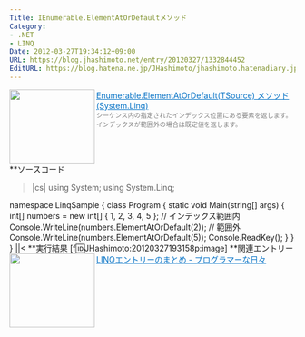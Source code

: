 ```yaml
---
Title: IEnumerable.ElementAtOrDefaultメソッド
Category:
- .NET
- LINQ
Date: 2012-03-27T19:34:12+09:00
URL: https://blog.jhashimoto.net/entry/20120327/1332844452
EditURL: https://blog.hatena.ne.jp/JHashimoto/jhashimoto.hatenadiary.jp/atom/entry/12921228815717256562
---
```


<a href="http://msdn.microsoft.com/ja-jp/library/bb494386.aspx" target="_blank"><img class="alignleft" align="left" border="0" src="http://capture.heartrails.com/150x130/shadow?http://msdn.microsoft.com/ja-jp/library/bb494386.aspx" alt="" width="150" height="130" /></a><a style="color:#0070C5;" href="http://msdn.microsoft.com/ja-jp/library/bb494386.aspx" target="_blank">Enumerable.ElementAtOrDefault(TSource) メソッド (System.Linq)</a><a href="http://b.hatena.ne.jp/entry/http://msdn.microsoft.com/ja-jp/library/bb494386.aspx" target="_blank"><img border="0" src="http://b.hatena.ne.jp/entry/image/http://msdn.microsoft.com/ja-jp/library/bb494386.aspx" alt="" /></a><br><span style="color: #808080;font-size: 80%;">シーケンス内の指定されたインデックス位置にある要素を返します。インデックスが範囲外の場合は既定値を返します。</span><br style="clear:both;" />
**ソースコード
>|cs|
using System;
using System.Linq;

namespace LinqSample {
    class Program {
        static void Main(string[] args) {
            int[] numbers = new int[] { 1, 2, 3, 4, 5 };
            // インデックス範囲内
            Console.WriteLine(numbers.ElementAtOrDefault(2));
            // 範囲外
            Console.WriteLine(numbers.ElementAtOrDefault(5));
            Console.ReadKey();
        }
    }
}
||<
**実行結果
[f:id:JHashimoto:20120327193158p:image]
**関連エントリー
<a href="http://d.hatena.ne.jp/JHashimoto/20120309/1331283458" target="_blank" rel="nofollow"><img class="alignleft" align="left" border="0" src="http://capture.heartrails.com/150x130/shadow?http://d.hatena.ne.jp/JHashimoto/20120309/1331283458" alt="" width="150" height="130" /></a><a style="color:#0070C5;" href="http://d.hatena.ne.jp/JHashimoto/20120309/1331283458" target="_blank" rel="nofollow">LINQエントリーのまとめ - プログラマーな日々</a><a href="http://b.hatena.ne.jp/entry/http://d.hatena.ne.jp/JHashimoto/20120309/1331283458" target="_blank"><img border="0" src="http://b.hatena.ne.jp/entry/image/http://d.hatena.ne.jp/JHashimoto/20120309/1331283458" alt="" /></a><br style="clear:both;" />
